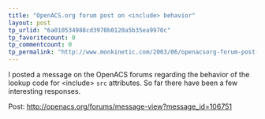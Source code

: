 ```yaml
---
title: "OpenACS.org forum post on <include> behavior"
layout: post
tp_urlid: "6a010534988cd3970b0120a5b35ea9970c"
tp_favoritecount: 0
tp_commentcount: 0
tp_permalink: "http://www.monkinetic.com/2003/06/openacsorg-forum-post-on-behavior.html"
---
```

I posted a message on the OpenACS forums regarding the behavior of the lookup code for &lt;include&gt; <code>src</code> attributes. So far there have been a few interesting responses.

Post: http://openacs.org/forums/message-view?message_id=106751
